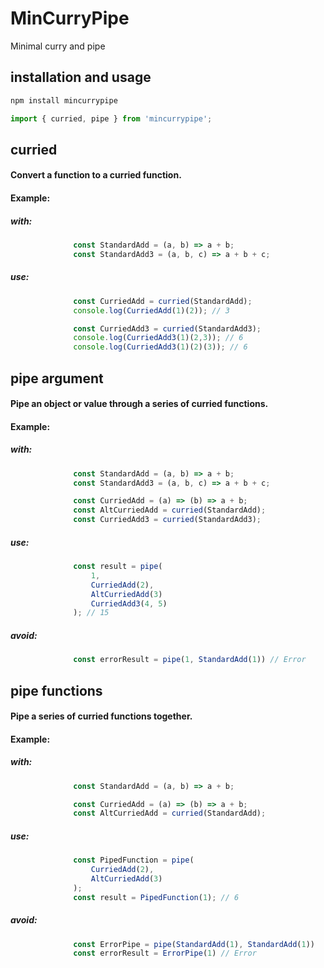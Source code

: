 # MinCurryPipe
Minimal curry and pipe

## installation and usage
```bash
npm install mincurrypipe
```
```js
import { curried, pipe } from 'mincurrypipe';
```

## curried
#### Convert a function to a curried function.
####          Example: 

#####          with:
```js
              const StandardAdd = (a, b) => a + b;
              const StandardAdd3 = (a, b, c) => a + b + c;
```
#####          use:
```js
              const CurriedAdd = curried(StandardAdd);
              console.log(CurriedAdd(1)(2)); // 3
```
```js
              const CurriedAdd3 = curried(StandardAdd3);
              console.log(CurriedAdd3(1)(2,3)); // 6
              console.log(CurriedAdd3(1)(2)(3)); // 6
```

## pipe argument
#### Pipe an object or value through a series of curried functions.
####          Example:

#####          with:
```js
              const StandardAdd = (a, b) => a + b;
              const StandardAdd3 = (a, b, c) => a + b + c;

              const CurriedAdd = (a) => (b) => a + b;
              const AltCurriedAdd = curried(StandardAdd);
              const CurriedAdd3 = curried(StandardAdd3);
```
#####          use:
```js
              const result = pipe(
                  1,
                  CurriedAdd(2),
                  AltCurriedAdd(3)
                  CurriedAdd3(4, 5)
              ); // 15
```
#####          avoid:
```js
              const errorResult = pipe(1, StandardAdd(1)) // Error
```

## pipe functions
#### Pipe a series of curried functions together.
####          Example:

#####          with:
```js
              const StandardAdd = (a, b) => a + b;

              const CurriedAdd = (a) => (b) => a + b;
              const AltCurriedAdd = curried(StandardAdd);
```
#####          use:
```js
              const PipedFunction = pipe(
                  CurriedAdd(2),
                  AltCurriedAdd(3)
              ); 
              const result = PipedFunction(1); // 6
```
#####          avoid:
```js
              const ErrorPipe = pipe(StandardAdd(1), StandardAdd(1)) 
              const errorResult = ErrorPipe(1) // Error
```